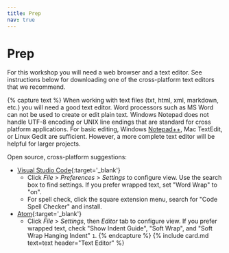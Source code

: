 ```yaml
---
title: Prep
nav: true
---
```


# Prep

For this workshop you will need a web browser and a text editor. See instructions below for downloading one of the cross-platform text editors that we recommend.

{% capture text %}
When working with text files (txt, html, xml, markdown, etc.) you will need a good text editor.
Word processors such as MS Word can not be used to create or edit plain text.
Windows Notepad does not handle UTF-8 encoding or UNIX line endings that are standard for cross platform applications. 
For basic editing, Windows [Notepad++](https://notepad-plus-plus.org/), Mac TextEdit, or Linux Gedit are sufficient.
However, a more complete text editor will be helpful for larger projects.

Open source, cross-platform suggestions:

- [Visual Studio Code](https://code.visualstudio.com/){:target='_blank'}
    - Click *File* > *Preferences* > *Settings* to configure view. Use the search box to find settings. If you prefer wrapped text, set "Word Wrap" to "on".
    - For spell check, click the square extension menu, search for "Code Spell Checker" and install.
- [Atom](https://atom.io/){:target='_blank'}
    - Click *File* > *Settings*, then *Editor* tab to configure view. If you prefer wrapped text, check "Show Indent Guide", "Soft Wrap", and "Soft Wrap Hanging Indent" `1`.
{% endcapture %}
{% include card.md text=text header="Text Editor" %}
